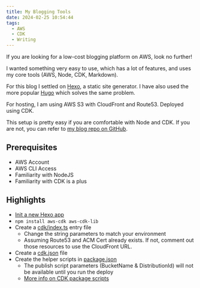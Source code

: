 ```yaml
---
title: My Blogging Tools
date: 2024-02-25 10:54:44
tags:
  - AWS
  - CDK
  - Writing
---
```


If you are looking for a low-cost blogging platform on AWS, look no further!

I wanted something very easy to use, which has a lot of features, and uses my core tools (AWS, Node, CDK, Markdown).

For this blog I settled on [Hexo](https://hexo.io/docs/index.html), a static site generator. I have also used the more popular [Hugo](https://gohugo.io/) which solves the same problem.

For hosting, I am using AWS S3 with CloudFront and Route53. Deployed using CDK.

This setup is pretty easy if you are comfortable with Node and CDK. If you are not, you can refer to [my blog repo on GitHub](https://github.com/ibliskavka/bliskavka-com/tree/main).

## Prerequisites

- AWS Account
- AWS CLI Access
- Familiarity with NodeJS
- Familiarity with CDK is a plus

## Highlights

- [Init a new Hexo app](https://hexo.io/docs/index.html)
- `npm install aws-cdk aws-cdk-lib`
- Create a [cdk/index.ts](https://github.com/ibliskavka/bliskavka-com/blob/main/cdk/index.ts) entry file
  - Change the string parameters to match your environment
  - Assuming Route53 and ACM Cert already exists. If not, comment out those resources to use the CloudFront URL.
- Create a [cdk.json](https://github.com/ibliskavka/bliskavka-com/blob/main/cdk.json) file
- Create the helper scripts in [package.json](https://github.com/ibliskavka/bliskavka-com/blob/main/package.json)
  - The publish script parameters (BucketName & DistributionId) will not be available until you run the deploy
  - [More info on CDK package scripts](http://localhost:3000/2023/03/02/cdk-package-scripts/)
